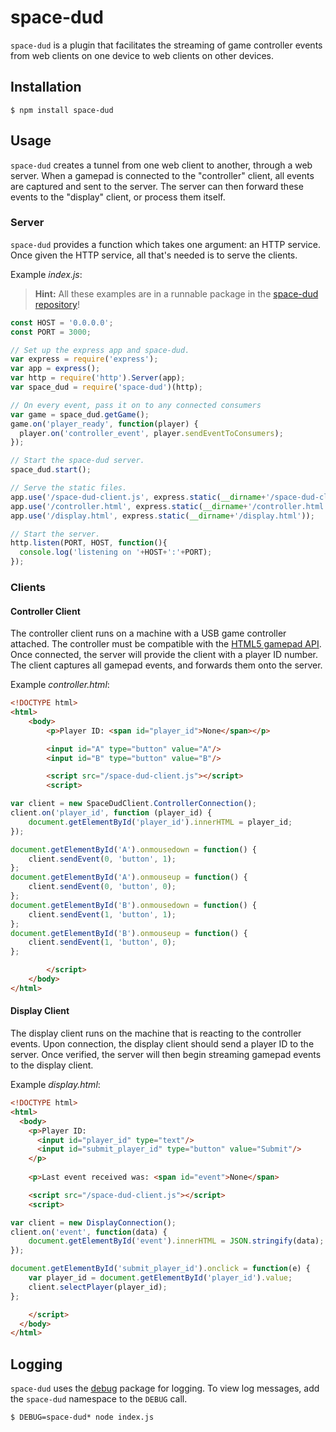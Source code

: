 # space-dud
`space-dud` is a plugin that facilitates the streaming of game controller events from web clients on one device to web clients on other devices.

## Installation
```
$ npm install space-dud
```
## Usage
`space-dud` creates a tunnel from one web client to another, through a web server. When a gamepad is connected to the "controller" client, all events are captured and sent to the server. The server can then forward these events to the "display" client, or process them itself.
### Server
`space-dud` provides a function which takes one argument: an HTTP service. Once given the HTTP service, all that's needed is to serve the clients.

Example _index.js_:
> **Hint:** All these examples are in a runnable package in the [space-dud repository](https://github.com/MMazzocchi/space-dud/tree/master/example)!
```javascript
const HOST = '0.0.0.0';
const PORT = 3000;

// Set up the express app and space-dud.
var express = require('express');
var app = express();
var http = require('http').Server(app);
var space_dud = require('space-dud')(http);

// On every event, pass it on to any connected consumers
var game = space_dud.getGame();
game.on('player_ready', function(player) {
  player.on('controller_event', player.sendEventToConsumers);
});

// Start the space-dud server.
space_dud.start();

// Serve the static files.
app.use('/space-dud-client.js', express.static(__dirname+'/space-dud-client.js'));
app.use('/controller.html', express.static(__dirname+'/controller.html'));
app.use('/display.html', express.static(__dirname+'/display.html'));

// Start the server.
http.listen(PORT, HOST, function(){
  console.log('listening on '+HOST+':'+PORT);
});
```
### Clients
#### Controller Client
The controller client runs on a machine with a USB game controller attached. The controller must be compatible with the [HTML5 gamepad API](https://www.w3.org/TR/gamepad/). Once connected, the server will provide the client with a player ID number. The client captures all gamepad events, and forwards them onto the server.

Example _controller.html_:
```html
<!DOCTYPE html>
<html>
    <body>
        <p>Player ID: <span id="player_id">None</span></p>

        <input id="A" type="button" value="A"/>
        <input id="B" type="button" value="B"/>

        <script src="/space-dud-client.js"></script>
        <script>

var client = new SpaceDudClient.ControllerConnection();
client.on('player_id', function (player_id) {
    document.getElementById('player_id').innerHTML = player_id;
});

document.getElementById('A').onmousedown = function() {
    client.sendEvent(0, 'button', 1);
};
document.getElementById('A').onmouseup = function() {
    client.sendEvent(0, 'button', 0);
};
document.getElementById('B').onmousedown = function() {
    client.sendEvent(1, 'button', 1);
};
document.getElementById('B').onmouseup = function() {
    client.sendEvent(1, 'button', 0);
};

        </script>
    </body>
</html>
```

#### Display Client
The display client runs on the machine that is reacting to the controller events. Upon connection, the display client should send a player ID to the server. Once verified, the server will then begin streaming gamepad events to the display client.

Example _display.html_:
```html
<!DOCTYPE html>
<html>
  <body>
    <p>Player ID: 
      <input id="player_id" type="text"/>
      <input id="submit_player_id" type="button" value="Submit"/>
    </p>
 
    <p>Last event received was: <span id="event">None</span>

    <script src="/space-dud-client.js"></script>
    <script>

var client = new DisplayConnection();
client.on('event', function(data) {
    document.getElementById('event').innerHTML = JSON.stringify(data);
});

document.getElementById('submit_player_id').onclick = function(e) {
    var player_id = document.getElementById('player_id').value;
    client.selectPlayer(player_id);
};

    </script>
  </body>
</html>
```

## Logging
`space-dud` uses the [debug](https://www.npmjs.com/package/space-dud) package for logging. To view log messages, add the `space-dud` namespace to the `DEBUG` call.
```
$ DEBUG=space-dud* node index.js
```
